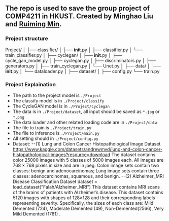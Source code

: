 ## The repo is used to save the group project of COMP4211 in HKUST. Created by Minghao Liu and [Ruiming Min](https://raymonmin.github.io).


### Project structure

Project/
│
├── classifier/
│   ├── __init__.py
│   ├── classifier.py
│   └── train_classifier.py
│
├── cyclegan/
│   ├── __init__.py
│   ├── cycle_gan_model.py
│   ├── cyclegan.py
│   ├── discriminators.py
│   ├── generators.py
│   ├── train_cyclegan.py
│   └── Unet.py
│
├── data/
│   ├── __init__.py
│   └── dataloader.py
│
├── dataset/
│
├── config.py
└── train.py

### Project Explaination

- The path to the project model is   `./Project`
- The classify model is in `./Project/classify`
- The CycleGAN model is in `./Project/cyclegan`
- The data is in `./Project/dataset`, all input should be saved as `*.jpg` or `*.png`
- The data loader and other related loading code are in `./Project/data`
- The file to train is `./Project/train.py`
- The file to inference is `./Project/main.py`
- All setting should in `./Project/config.py`
- Dataset:
--(1) Lung and Colon Cancer Histopathological Image Dataset
https://www.kaggle.com/datasets/andrewmvd/lung-and-colon-cancer-histopathological-images?resource=download
The dataset contains color 25000 images with 5 classes of 5000 images each. All images are 768 × 768 pixels in size and are in jpeg. Colon image sets contain two classes: benign and adenocarcinomas; Lung image sets contain three classes: adenocarcinomas,
squamous, and benign. 
--(2) Alzheimer_MRI Disease Classification Dataset
dataset = load_dataset("Falah/Alzheimer_MRI")
This dataset contains MRI scans of the brains of patients with Alzheimer’s disease. This dataset contains 5120 images with shapes of 128×128 and their corresponding labels representing severity. Specifically, the sizes of each class are: Mild Demented (724), Moderate Demented (49), Non-Demented(2566), Very Mild Demented (1781) .
